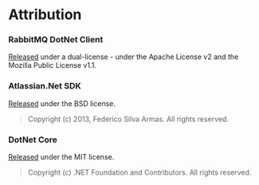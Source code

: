# Attribution

### RabbitMQ DotNet Client

[Released](https://github.com/rabbitmq/rabbitmq-dotnet-client/blob/master/LICENSE) under a dual-license - under the Apache License v2 and the Mozilla Public License v1.1.

### Atlassian.Net SDK

[Released](https://bitbucket.org/farmas/atlassian.net-sdk/wiki/License) under the BSD license.

>Copyright (c) 2013, Federico Silva Armas. All rights reserved.

### DotNet Core

[Released](https://github.com/dotnet/core/blob/master/LICENSE.TXT) under the MIT license.

>Copyright (c) .NET Foundation and Contributors. All rights reserved.
